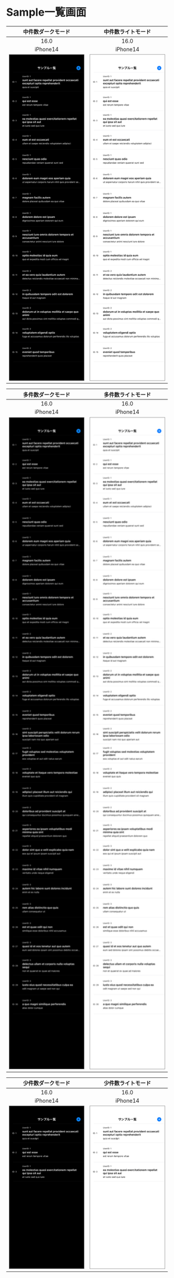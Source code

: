 # Sample一覧画面

|中件数ダークモード|中件数ライトモード|
|:---:|:---:|
|16.0|16.0|
|iPhone14|iPhone14|
|<img src='../TestSnapshot/ReferenceImages_64/Sample一覧画面/testSampleListViewController_中件数_ダークモード_iPhone_16_0_390x844@3x.png' width='200' style='border: 1px solid #999' />|<img src='../TestSnapshot/ReferenceImages_64/Sample一覧画面/testSampleListViewController_中件数_ライトモード_iPhone_16_0_390x844@3x.png' width='200' style='border: 1px solid #999' />|

|多件数ダークモード|多件数ライトモード|
|:---:|:---:|
|16.0|16.0|
|iPhone14|iPhone14|
|<img src='../TestSnapshot/ReferenceImages_64/Sample一覧画面/testSampleListViewController_多件数_ダークモード_iPhone_16_0_390x844@3x.png' width='200' style='border: 1px solid #999' />|<img src='../TestSnapshot/ReferenceImages_64/Sample一覧画面/testSampleListViewController_多件数_ライトモード_iPhone_16_0_390x844@3x.png' width='200' style='border: 1px solid #999' />|

|少件数ダークモード|少件数ライトモード|
|:---:|:---:|
|16.0|16.0|
|iPhone14|iPhone14|
|<img src='../TestSnapshot/ReferenceImages_64/Sample一覧画面/testSampleListViewController_少件数_ダークモード_iPhone_16_0_390x844@3x.png' width='200' style='border: 1px solid #999' />|<img src='../TestSnapshot/ReferenceImages_64/Sample一覧画面/testSampleListViewController_少件数_ライトモード_iPhone_16_0_390x844@3x.png' width='200' style='border: 1px solid #999' />|

